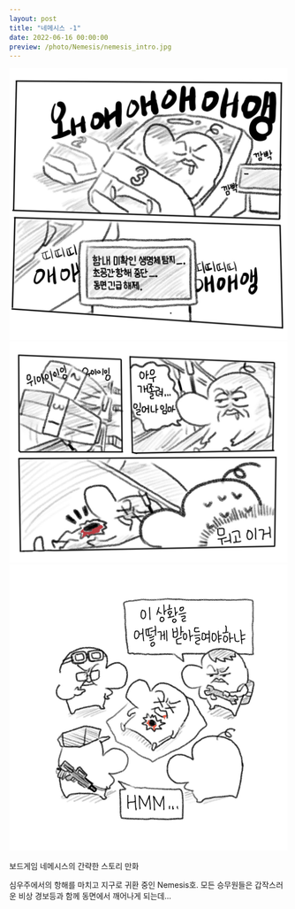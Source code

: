 ```yaml
---
layout: post
title: "네메시스 -1"
date: 2022-06-16 00:00:00
preview: /photo/Nemesis/nemesis_intro.jpg
---
```


<img src="/photo/Nemesis/nemesis_1.1.jpg" width="1000">
<img src="/photo/Nemesis/nemesis_1.2.jpg" width="1000">
<img src="/photo/Nemesis/nemesis_1.3.jpg" width="1000">

보드게임 네메시스의 간략한 스토리 만화

심우주에서의 항해를 마치고 지구로 귀환 중인 Nemesis호.
모든 승무원들은 갑작스러운 비상 경보등과 함께 동면에서 깨어나게 되는데...

